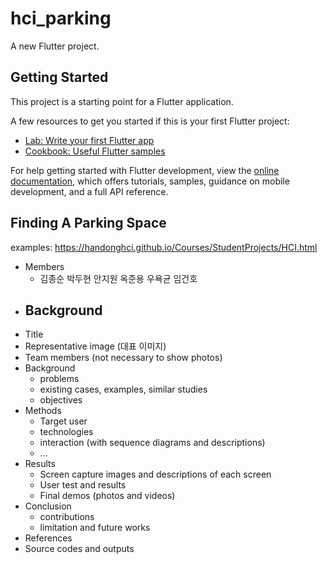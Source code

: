 # hci_parking

A new Flutter project.

## Getting Started

This project is a starting point for a Flutter application.

A few resources to get you started if this is your first Flutter project:

- [Lab: Write your first Flutter app](https://docs.flutter.dev/get-started/codelab)
- [Cookbook: Useful Flutter samples](https://docs.flutter.dev/cookbook)

For help getting started with Flutter development, view the
[online documentation](https://docs.flutter.dev/), which offers tutorials,
samples, guidance on mobile development, and a full API reference.

## Finding A Parking Space
examples: https://handonghci.github.io/Courses/StudentProjects/HCI.html
- Members
    - 김종순 박두현 안지원 옥준용 우욕균 임건호
- Background
    - 
- Title
- Representative image (대표 이미지)
- Team members (not necessary to show photos)
- Background
    - problems
    - existing cases, examples, similar studies
    - objectives
- Methods
    - Target user
    - technologies
    - interaction (with sequence diagrams and descriptions)
    - …
- Results
    - Screen capture images and descriptions of each screen
    - User test and results
    - Final demos (photos and videos)
- Conclusion
    - contributions
    - limitation and future works
- References
- Source codes and outputs
